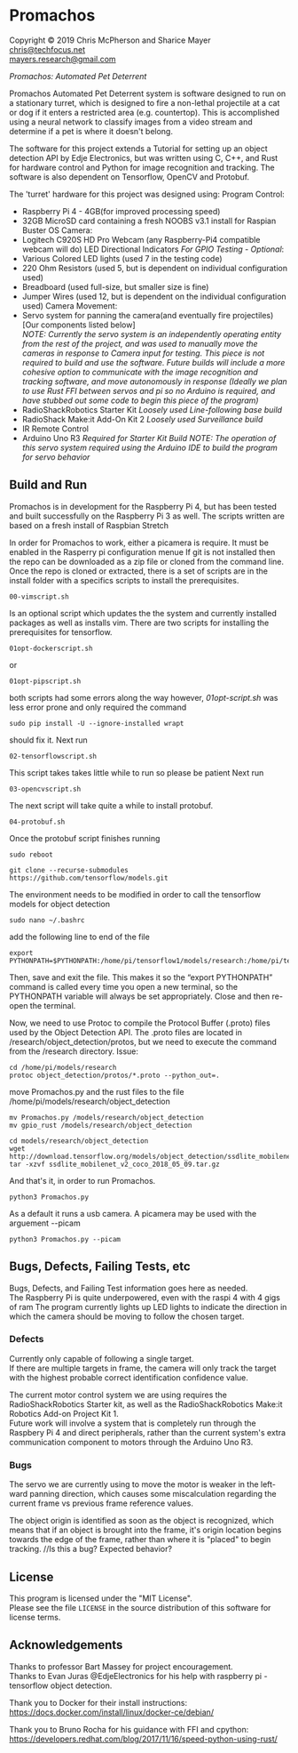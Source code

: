 # Promachos

Copyright © 2019 Chris McPherson and Sharice Mayer  
chris@techfocus.net  
mayers.research@gmail.com  


_Promachos: Automated Pet Deterrent_ 

Promachos Automated Pet Deterrent system is software designed to run on
a stationary turret, which is designed to fire a non-lethal projectile at a cat or dog 
if it enters a restricted area (e.g. countertop).
This is accomplished using a neural network to classify images
from a video stream and determine if a pet is where it doesn't belong.  

The software for this project extends a Tutorial for setting up an object detection API 
by Edje Electronics, but was written using C, C++, and Rust for hardware control and 
Python for image recognition and tracking. 
The software is also dependent on Tensorflow, OpenCV and Protobuf.  

The 'turret' hardware for this project was designed using:
Program Control:  
-  Raspberry Pi 4 - 4GB(for improved processing speed) 
-  32GB MicroSD card containing a fresh NOOBS v3.1 install for Raspian Buster OS 
Camera:  
-  Logitech C920S HD Pro Webcam (any Raspberry-Pi4 compatible webcam will do) 
LED Directional Indicators _For GPIO Testing - Optional_:
-  Various Colored LED lights (used 7 in the testing code)
-  220 Ohm Resistors (used 5, but is dependent on individual configuration used)
-  Breadboard (used full-size, but smaller size is fine)
-  Jumper Wires (used 12, but is dependent on the individual configuration used)
Camera Movement:  
-  Servo system for panning the camera(and eventually fire projectiles)[Our components listed below]  
_NOTE: Currently the servo system is an independently operating entity from the rest of the project, and was used to manually move the cameras in response to Camera input for testing. *This piece is not required to build and use the software*. Future builds will include a more cohesive option to communicate with the image recognition and tracking software, and move autonomously in response (Ideally we plan to use Rust FFI between servos and pi so no Arduino is required, and have stubbed out some code to begin this piece of the program)_  
- RadioShackRobotics Starter Kit _Loosely used Line-following base build_
- RadioShack Make:it Add-On Kit 2 _Loosely used Surveillance build_
- IR Remote Control
- Arduino Uno R3 _Required for Starter Kit Build_
_NOTE: The operation of this servo system required using the Arduino IDE to build the program for servo behavior_  


## Build and Run  
Promachos is in development for the Raspberry Pi 4, but has been tested and built successfully on the Raspberry Pi 3 as well. 
The scripts written are based on a fresh install of Raspbian Stretch

In order for Promachos to work, either a picamera is require. It must be enabled in the Rasperry pi configuration menue
If git is not installed then the repo can be downloaded as a zip file or cloned from the command line. Once the repo is cloned or extracted, there is a set of scripts are in the install folder with a specifics scripts to install the prerequisites. 

```
00-vimscript.sh
```
Is an optional script which updates the the system and currently installed packages as well as installs vim. There are two scripts for installing the prerequisites for tensorflow. 
```
01opt-dockerscript.sh
```
or 
```
01opt-pipscript.sh
```
both scripts had some errors along the way however, *01opt-script.sh* was less error prone and only required the command
```
sudo pip install -U --ignore-installed wrapt
```
should fix it.
Next run 
```
02-tensorflowscript.sh
```
This script takes takes little while to run so please be patient
Next run 
```
03-opencvscript.sh
```
The next script will take quite a while to install protobuf. 
```
04-protobuf.sh
```
Once the protobuf script finishes running
```
sudo reboot
```
```
git clone --recurse-submodules https://github.com/tensorflow/models.git
```
The environment needs to be modified in order to call the tensorflow models for object detection
```
sudo nano ~/.bashrc
```
add the following line to end of the file
```
export PYTHONPATH=$PYTHONPATH:/home/pi/tensorflow1/models/research:/home/pi/tensorflow1/models/research/slim
```
Then, save and exit the file. This makes it so the “export PYTHONPATH” command is called every time you open a new terminal, so the PYTHONPATH variable will always be set appropriately. Close and then re-open the terminal.

Now, we need to use Protoc to compile the Protocol Buffer (.proto) files used by the Object Detection API. The .proto files are located in /research/object_detection/protos, but we need to execute the command from the /research directory. Issue:

```
cd /home/pi/models/research
protoc object_detection/protos/*.proto --python_out=.
```

move Promachos.py and the rust files to the file /home/pi/models/research/object_detection
```
mv Promachos.py /models/research/object_detection
mv gpio_rust /models/research/object_detection
```

```
cd models/research/object_detection
wget http://download.tensorflow.org/models/object_detection/ssdlite_mobilenet_v2_coco_2018_05_09.tar.gz
tar -xzvf ssdlite_mobilenet_v2_coco_2018_05_09.tar.gz
```

And that's it, in order to run Promachos. 
```
python3 Promachos.py
```
As a default it runs a usb camera. A picamera may be used with the arguement --picam
```
python3 Promachos.py --picam
```

## Bugs, Defects, Failing Tests, etc  

Bugs, Defects, and Failing Test information goes here as needed.  
The Raspberry Pi is quite underpowered, even with the raspi 4 with 4 gigs of ram
The program currently lights up LED lights to indicate
the direction in which the camera should be moving to 
follow the chosen target.  

### Defects    
Currently only capable of following a single target.  
If there are multiple targets in frame, the camera 
will only track the target with the highest 
probable correct identification confidence value.  

The current motor control system we are using 
requires the RadioShackRobotics Starter kit, 
as well as the RadioShackRobotics Make:it 
Robotics Add-on Project Kit 1.   
Future work will involve a system that is completely
run through the Raspbery Pi 4 and direct peripherals, 
rather than the current system's extra communication 
component to motors through the Arduino Uno R3.  

### Bugs  
The servo we are currently using to move the motor is weaker
in the left-ward panning direction, which causes some 
miscalculation regarding the current frame vs previous frame 
reference values.    

The object origin is identified as soon as the object is recognized,
which means that if an object is brought into the frame, it's origin
location begins towards the edge of the frame, rather than where it
is "placed" to begin tracking.  //Is this a bug? Expected behavior?


## License  

This program is licensed under the "MIT License".  
Please see the file `LICENSE` in the source distribution of this
software for license terms.  


## Acknowledgements 
Thanks to professor Bart Massey for project encouragement.  
Thanks to Evan Juras @EdjeElectronics for his help with 
raspberry pi - tensorflow object detection.   

Thank you to Docker for their install instructions:
https://docs.docker.com/install/linux/docker-ce/debian/

Thank you to Bruno Rocha for his guidance with FFI and cpython:
https://developers.redhat.com/blog/2017/11/16/speed-python-using-rust/


